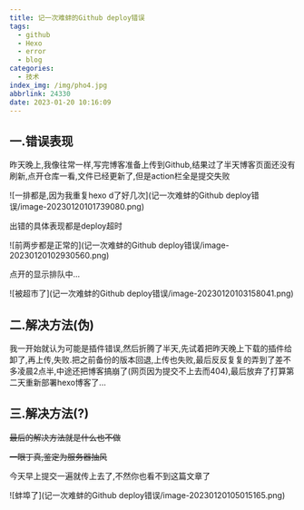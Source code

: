 ```yaml
---
title: 记一次难蚌的Github deploy错误
tags:
  - github
  - Hexo
  - error
  - blog
categories:
  - 技术
index_img: /img/pho4.jpg
abbrlink: 24330
date: 2023-01-20 10:16:09
---
```


## 一.错误表现

昨天晚上,我像往常一样,写完博客准备上传到Github,结果过了半天博客页面还没有刷新,点开仓库一看,文件已经更新了,但是action栏全是提交失败

![一排都是,因为我重复hexo d了好几次](记一次难蚌的Github deploy错误/image-20230120101739080.png)

出错的具体表现都是deploy超时

![前两步都是正常的](记一次难蚌的Github deploy错误/image-20230120102930560.png)

点开的显示排队中...

![被超市了](记一次难蚌的Github deploy错误/image-20230120103158041.png)

## 二.解决方法(伪)

我一开始就认为可能是插件错误,然后折腾了半天,先试着把昨天晚上下载的插件给卸了,再上传,失败.把之前备份的版本回退,上传也失败,最后反反复复的弄到了差不多凌晨2点半,中途还把博客搞崩了(网页因为提交不上去而404),最后放弃了打算第二天重新部署hexo博客了...

## 三.解决方法(?)

~~最后的解决方法就是什么也不做~~

~~一眼丁真,鉴定为服务器抽风~~

今天早上提交一遍就传上去了,不然你也看不到这篇文章了

![蚌埠了](记一次难蚌的Github deploy错误/image-20230120105015165.png)


